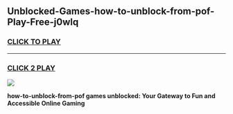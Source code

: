 
## Unblocked-Games-how-to-unblock-from-pof-Play-Free-j0wlq
<h3>
<a href="https://premium76.site?title=how-to-unblock-from-pof&ref=23A">CLICK TO PLAY</a></h3>
<hr>

<h3>
<a href="https://premium76.site?title=how-to-unblock-from-pof&ref=23A">CLICK 2 PLAY</a>
  
</h3>

<a href="https://premium76.site?title=how-to-unblock-from-pof&ref=23A"><img src="https://clearcache.store/games.png"></a>


**how-to-unblock-from-pof games unblocked: Your Gateway to Fun and Accessible Online Gaming**
